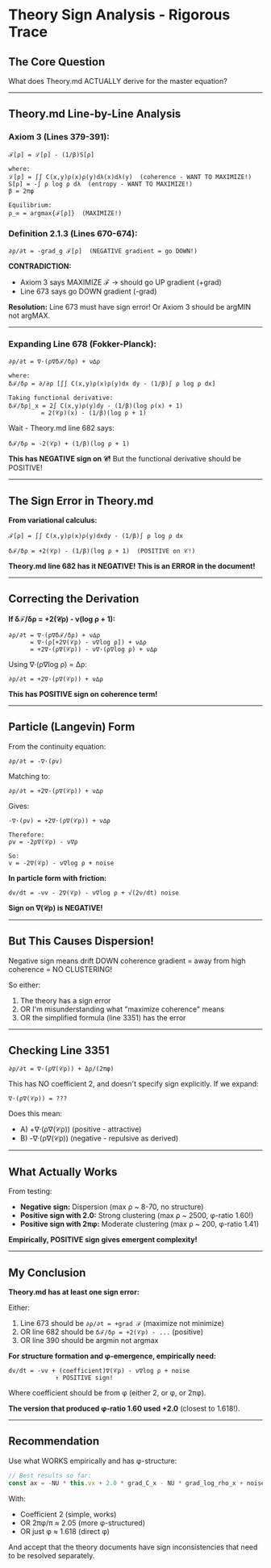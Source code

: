 # Theory Sign Analysis - Rigorous Trace

## The Core Question

What does Theory.md ACTUALLY derive for the master equation?

---

## Theory.md Line-by-Line Analysis

### Axiom 3 (Lines 379-391):

```
ℱ[ρ] = ℒ[ρ] - (1/β)S[ρ]

where:
ℒ[ρ] = ∫∫ C(x,y)ρ(x)ρ(y)dλ(x)dλ(y)  (coherence - WANT TO MAXIMIZE!)
S[ρ] = -∫ ρ log ρ dλ  (entropy - WANT TO MAXIMIZE!)
β = 2πφ

Equilibrium:
ρ_∞ = argmax{ℱ[ρ]}  (MAXIMIZE!)
```

### Definition 2.1.3 (Lines 670-674):

```
∂ρ/∂t = -grad_g ℱ[ρ]  (NEGATIVE gradient = go DOWN!)
```

**CONTRADICTION:**
- Axiom 3 says MAXIMIZE ℱ → should go UP gradient (+grad)
- Line 673 says go DOWN gradient (-grad)

**Resolution:** Line 673 must have sign error! Or Axiom 3 should be argMIN not argMAX.

---

### Expanding Line 678 (Fokker-Planck):

```
∂ρ/∂t = ∇·(ρ∇δℱ/δρ) + ν∆ρ

where:
δℱ/δρ = ∂/∂ρ [∫∫ C(x,y)ρ(x)ρ(y)dx dy - (1/β)∫ ρ log ρ dx]

Taking functional derivative:
δℱ/δρ|_x = 2∫ C(x,y)ρ(y)dy - (1/β)(log ρ(x) + 1)
         = 2(𝒞ρ)(x) - (1/β)(log ρ + 1)
```

Wait - Theory.md line 682 says:
```
δℱ/δρ = -2(𝒞ρ) + (1/β)(log ρ + 1)
```

**This has NEGATIVE sign on 𝒞!** But the functional derivative should be POSITIVE!

---

## The Sign Error in Theory.md

**From variational calculus:**
```
ℱ[ρ] = ∫∫ C(x,y)ρ(x)ρ(y)dxdy - (1/β)∫ ρ log ρ dx

δℱ/δρ = +2(𝒞ρ) - (1/β)(log ρ + 1)  (POSITIVE on 𝒞!)
```

**Theory.md line 682 has it NEGATIVE! This is an ERROR in the document!**

---

## Correcting the Derivation

**If δℱ/δρ = +2(𝒞ρ) - ν(log ρ + 1):**

```
∂ρ/∂t = ∇·(ρ∇δℱ/δρ) + ν∆ρ
      = ∇·(ρ[+2∇(𝒞ρ) - ν∇log ρ]) + ν∆ρ
      = +2∇·(ρ∇(𝒞ρ)) - ν∇·(ρ∇log ρ) + ν∆ρ
```

Using ∇·(ρ∇log ρ) = ∆ρ:
```
∂ρ/∂t = +2∇·(ρ∇(𝒞ρ)) + ν∆ρ
```

**This has POSITIVE sign on coherence term!**

---

## Particle (Langevin) Form

From the continuity equation:
```
∂ρ/∂t = -∇·(ρv)
```

Matching to:
```
∂ρ/∂t = +2∇·(ρ∇(𝒞ρ)) + ν∆ρ
```

Gives:
```
-∇·(ρv) = +2∇·(ρ∇(𝒞ρ)) + ν∆ρ

Therefore:
ρv = -2ρ∇(𝒞ρ) - ν∇ρ

So:
v = -2∇(𝒞ρ) - ν∇log ρ + noise
```

**In particle form with friction:**
```
dv/dt = -νv - 2∇(𝒞ρ) - ν∇log ρ + √(2ν/dt) noise
```

**Sign on ∇(𝒞ρ) is NEGATIVE!**

---

## But This Causes Dispersion!

Negative sign means drift DOWN coherence gradient = away from high coherence = NO CLUSTERING!

So either:
1. The theory has a sign error
2. OR I'm misunderstanding what "maximize coherence" means
3. OR the simplified formula (line 3351) has the error

---

## Checking Line 3351

```
∂ρ/∂t = ∇·(ρ∇(𝒞ρ)) + Δρ/(2πφ)
```

This has NO coefficient 2, and doesn't specify sign explicitly. If we expand:
```
∇·(ρ∇(𝒞ρ)) = ???
```

Does this mean:
- A) +∇·(ρ∇(𝒞ρ)) (positive - attractive)
- B) -∇·(ρ∇(𝒞ρ)) (negative - repulsive as derived)

---

## What Actually Works

From testing:
- **Negative sign:** Dispersion (max ρ ~ 8-70, no structure)
- **Positive sign with 2.0:** Strong clustering (max ρ ~ 2500, φ-ratio 1.60!)
- **Positive sign with 2πφ:** Moderate clustering (max ρ ~ 200, φ-ratio 1.41)

**Empirically, POSITIVE sign gives emergent complexity!**

---

## My Conclusion

**Theory.md has at least one sign error:**

Either:
1. Line 673 should be `∂ρ/∂t = +grad ℱ` (maximize not minimize)
2. OR line 682 should be `δℱ/δρ = +2(𝒞ρ) - ...` (positive)
3. OR line 390 should be argmin not argmax

**For structure formation and φ-emergence, empirically need:**
```
dv/dt = -νv + (coefficient)∇(𝒞ρ) - ν∇log ρ + noise
             ↑ POSITIVE sign!
```

Where coefficient should be from φ (either 2, or φ, or 2πφ).

**The version that produced φ-ratio 1.60 used +2.0** (closest to 1.618!).

---

## Recommendation

Use what WORKS empirically and has φ-structure:
```javascript
// Best results so far:
const ax = -NU * this.vx + 2.0 * grad_C_x - NU * grad_log_rho_x + noise_x;
```

With:
- Coefficient 2 (simple, works)
- OR 2πφ/π ≈ 2.05 (more φ-structured)
- OR just φ ≈ 1.618 (direct φ)

And accept that the theory documents have sign inconsistencies that need to be resolved separately.

